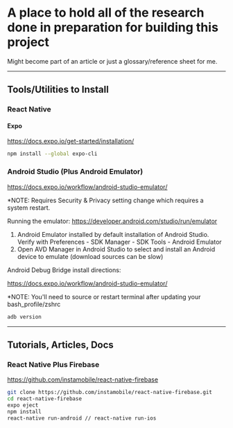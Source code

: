 # A place to hold all of the research done in preparation for building this project

Might become part of an article or just a glossary/reference sheet for me.

---

## Tools/Utilities to Install

### React Native

#### Expo

https://docs.expo.io/get-started/installation/

```sh
npm install --global expo-cli
```

### Android Studio (Plus Android Emulator)

https://docs.expo.io/workflow/android-studio-emulator/

*NOTE: Requires Security & Privacy setting change which requires a system restart.

Running the emulator: https://developer.android.com/studio/run/emulator

1. Android Emulator installed by default installation of Android Studio. Verify with Preferences - SDK Manager - SDK Tools - Android Emulator
2. Open AVD Manager in Android Studio to select and install an Android device to emulate (download sources can be slow)

Android Debug Bridge install directions:

https://docs.expo.io/workflow/android-studio-emulator/

*NOTE: You'll need to source or restart terminal after updating your bash_profile/zshrc

```sh
adb version
```

---

## Tutorials, Articles, Docs

### React Native Plus Firebase

https://github.com/instamobile/react-native-firebase

```sh
git clone https://github.com/instamobile/react-native-firebase.git
cd react-native-firebase
expo eject
npm install
react-native run-android // react-native run-ios
```

